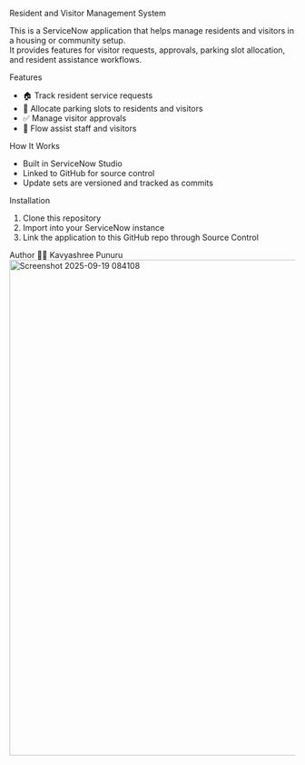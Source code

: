 Resident and Visitor Management System

This is a ServiceNow application that helps manage residents and visitors in a housing or community setup.  
It provides features for visitor requests, approvals, parking slot allocation, and resident assistance workflows.

Features
- 🏠 Track resident service requests
- 🚗 Allocate parking slots to residents and visitors
- ✅ Manage visitor approvals
- 🤖 Flow assist staff and visitors

 How It Works
- Built in ServiceNow Studio
- Linked to GitHub for source control
- Update sets are versioned and tracked as commits

 Installation
1. Clone this repository
2. Import into your ServiceNow instance
3. Link the application to this GitHub repo through Source Control

Author
👩‍💻 Kavyashree Punuru  
<img width="1919" height="873" alt="Screenshot 2025-09-19 084108" src="https://github.com/user-attachments/assets/6c4ef5d2-670e-429f-b220-8190a46b98a1" />
